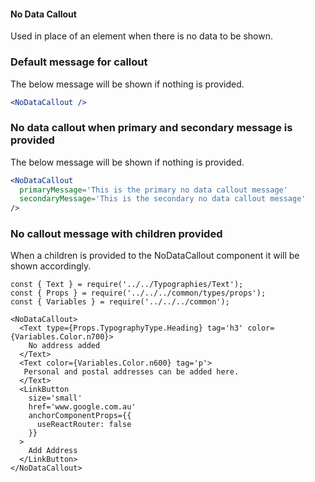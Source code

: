 #### No Data Callout

Used in place of an element when there is no data to be shown.


### Default message for callout
The below message will be shown if nothing is provided.

```jsx
<NoDataCallout />
```

### No data callout when primary and secondary message is provided
The below message will be shown if nothing is provided.

```jsx
<NoDataCallout
  primaryMessage='This is the primary no data callout message'
  secondaryMessage='This is the secondary no data callout message' 
/>
```

### No callout message with children provided
When a children is provided to the NoDataCallout component it will be shown accordingly.

```jsx.
const { Text } = require('../../Typographies/Text');
const { Props } = require('../../../common/types/props');
const { Variables } = require('../../../common');

<NoDataCallout>
  <Text type={Props.TypographyType.Heading} tag='h3' color={Variables.Color.n700}>
    No address added
  </Text>
  <Text color={Variables.Color.n600} tag='p'>
   Personal and postal addresses can be added here.
  </Text>
  <LinkButton
    size='small'
    href='www.google.com.au'
    anchorComponentProps={{
      useReactRouter: false
    }}
  >
    Add Address
  </LinkButton>
</NoDataCallout>
```
